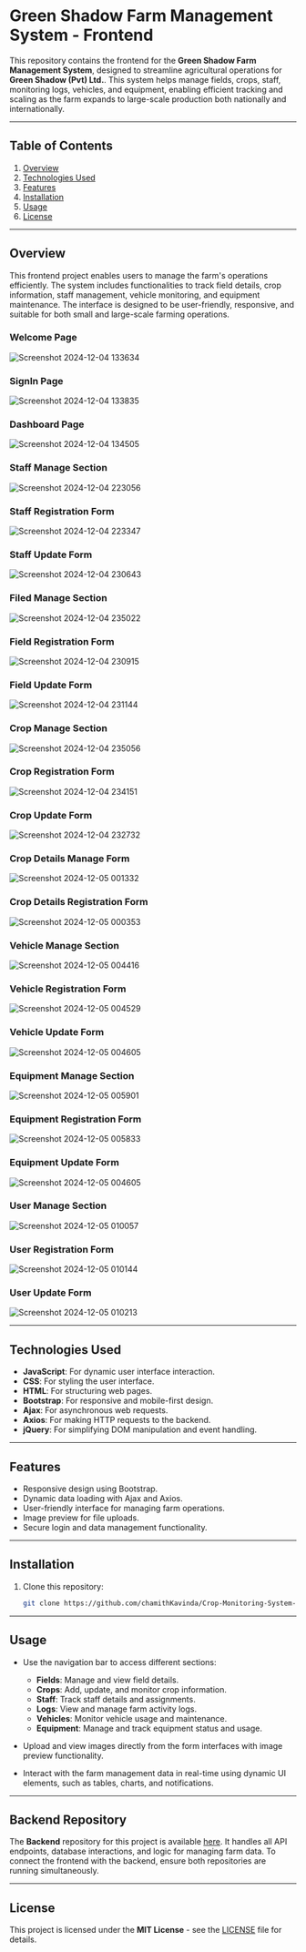# Green Shadow Farm Management System - Frontend

This repository contains the frontend for the **Green Shadow Farm Management System**, designed to streamline agricultural operations for **Green Shadow (Pvt) Ltd.**. This system helps manage fields, crops, staff, monitoring logs, vehicles, and equipment, enabling efficient tracking and scaling as the farm expands to large-scale production both nationally and internationally.

---

## Table of Contents

1. [Overview](#overview)
2. [Technologies Used](#technologies-used)
3. [Features](#features)
4. [Installation](#installation)
5. [Usage](#usage)
6. [License](#license)

---

## Overview

This frontend project enables users to manage the farm's operations efficiently. The system includes functionalities to track field details, crop information, staff management, vehicle monitoring, and equipment maintenance. The interface is designed to be user-friendly, responsive, and suitable for both small and large-scale farming operations.

### Welcome Page
![Screenshot 2024-12-04 133634](https://github.com/user-attachments/assets/2c64813e-13d8-4785-b1ec-93a9f7a4879c)

### SignIn Page
![Screenshot 2024-12-04 133835](https://github.com/user-attachments/assets/f83c8c07-1246-488d-8c12-f25ac6b804d5)

### Dashboard Page
![Screenshot 2024-12-04 134505](https://github.com/user-attachments/assets/ca7f1433-3590-482b-baf5-d630e7863c9c)

### Staff Manage Section
![Screenshot 2024-12-04 223056](https://github.com/user-attachments/assets/cf1b135d-3f47-4d7d-be02-9fb8610baa8b)

### Staff Registration Form
![Screenshot 2024-12-04 223347](https://github.com/user-attachments/assets/e3af2a97-6d2c-4c3e-8c81-65af41338e70)

### Staff Update Form
![Screenshot 2024-12-04 230643](https://github.com/user-attachments/assets/ddec73ce-487f-4978-8c06-b34323830ccd)

### Filed Manage Section
![Screenshot 2024-12-04 235022](https://github.com/user-attachments/assets/e57d1b36-0905-4309-8ab0-81ff28e6bcc0)

### Field Registration Form
![Screenshot 2024-12-04 230915](https://github.com/user-attachments/assets/f85dd847-cc9f-4e90-917a-f4d473094b5d)

### Field Update Form
![Screenshot 2024-12-04 231144](https://github.com/user-attachments/assets/ff57b403-e6e0-42bb-bee2-fb28eac728f4)

### Crop Manage Section
![Screenshot 2024-12-04 235056](https://github.com/user-attachments/assets/bf0d2c62-0f33-4284-b1cc-9a1b95e0e782)

### Crop Registration Form
![Screenshot 2024-12-04 234151](https://github.com/user-attachments/assets/18eb6894-899e-421b-9655-ef8e78907f57)

### Crop Update Form
![Screenshot 2024-12-04 232732](https://github.com/user-attachments/assets/9279b79f-e71a-4206-97e3-2cb0ba5acaa0)

### Crop Details Manage Form
![Screenshot 2024-12-05 001332](https://github.com/user-attachments/assets/f8f4f580-8bc0-4731-8e0e-2bc0a3af5d0d)

### Crop Details Registration Form
![Screenshot 2024-12-05 000353](https://github.com/user-attachments/assets/74f4e829-63b4-4cb0-a294-2b29e5f1b7f5)

### Vehicle Manage Section
![Screenshot 2024-12-05 004416](https://github.com/user-attachments/assets/ca3977f7-25bf-44b7-828d-420967f995f1)

### Vehicle Registration Form
![Screenshot 2024-12-05 004529](https://github.com/user-attachments/assets/285b1201-2037-4295-bb0a-49dcced81c59)

### Vehicle Update Form
![Screenshot 2024-12-05 004605](https://github.com/user-attachments/assets/d8a5a05e-8c7e-430c-9d43-bd4f51625587)

### Equipment Manage Section
![Screenshot 2024-12-05 005901](https://github.com/user-attachments/assets/610e3d52-332e-45b0-8871-1d250d966a93)

### Equipment Registration Form
![Screenshot 2024-12-05 005833](https://github.com/user-attachments/assets/73113218-bb37-467b-b171-8d28925f8c74)

### Equipment Update Form
![Screenshot 2024-12-05 004605](https://github.com/user-attachments/assets/36a0e4d8-848f-4747-bb15-d022e5fe3cdd)

### User Manage Section
![Screenshot 2024-12-05 010057](https://github.com/user-attachments/assets/816eeed5-879a-4822-9128-5876b549d850)

### User Registration Form
![Screenshot 2024-12-05 010144](https://github.com/user-attachments/assets/fe44a0f8-68a6-43b9-93c5-b6277d694e4c)

### User Update Form
![Screenshot 2024-12-05 010213](https://github.com/user-attachments/assets/96fbbc25-a1d0-4d36-9ed5-e888493244d6)

---

## Technologies Used

- **JavaScript**: For dynamic user interface interaction.
- **CSS**: For styling the user interface.
- **HTML**: For structuring web pages.
- **Bootstrap**: For responsive and mobile-first design.
- **Ajax**: For asynchronous web requests.
- **Axios**: For making HTTP requests to the backend.
- **jQuery**: For simplifying DOM manipulation and event handling.

---

## Features

- Responsive design using Bootstrap.
- Dynamic data loading with Ajax and Axios.
- User-friendly interface for managing farm operations.
- Image preview for file uploads.
- Secure login and data management functionality.

---

## Installation

1. Clone this repository:
   ```bash
   git clone https://github.com/chamithKavinda/Crop-Monitoring-System-FrontEnd

---

## Usage

- Use the navigation bar to access different sections:
  - **Fields**: Manage and view field details.
  - **Crops**: Add, update, and monitor crop information.
  - **Staff**: Track staff details and assignments.
  - **Logs**: View and manage farm activity logs.
  - **Vehicles**: Monitor vehicle usage and maintenance.
  - **Equipment**: Manage and track equipment status and usage.
  
- Upload and view images directly from the form interfaces with image preview functionality.
- Interact with the farm management data in real-time using dynamic UI elements, such as tables, charts, and notifications.

---

## Backend Repository

The **Backend** repository for this project is available [here](https://github.com/chamithKavinda/Crop-Monitoring-System-Backend). It handles all API endpoints, database interactions, and logic for managing farm data. To connect the frontend with the backend, ensure both repositories are running simultaneously.


---

## License

This project is licensed under the **MIT License** - see the [LICENSE](https://github.com/chamithKavinda/Crop-Monitoring-System-FrontEnd/blob/main/LICENSE) file for details.

   
